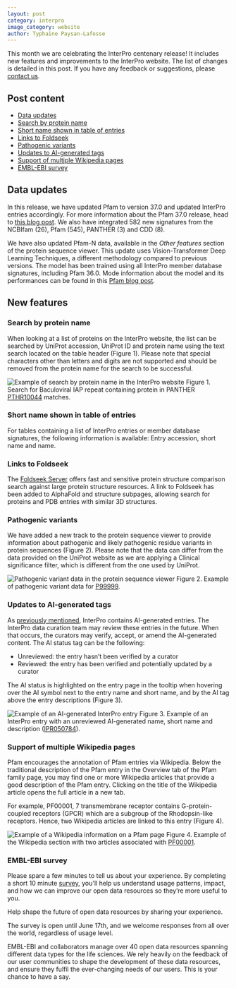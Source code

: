 ```yaml
---
layout: post
category: interpro
image_category: website
author: Typhaine Paysan-Lafosse
---
```

This month we are celebrating the InterPro centenary release! It includes new features and improvements to the InterPro website. The list of changes is detailed in this post. If you have any feedback or suggestions, please [contact us](https://www.ebi.ac.uk/support/interpro).

## Post content
- [Data updates](#data-updates)
- [Search by protein name](#search-by-protein-name)
- [Short name shown in table of entries](#short-name-shown-in-table-of-entries)
- [Links to Foldseek](#links-to-foldseek)
- [Pathogenic variants](#pathogenic-variants)
- [Updates to AI-generated tags](#updates-to-ai-generated-tags)
- [Support of multiple Wikipedia pages](#support-of-multiple-wikipedia-pages)
- [EMBL-EBI survey](#embl-ebi-survey)

## Data updates
In this release, we have updated Pfam to version 37.0 and updated InterPro entries accordingly. For more information about the Pfam 37.0 release, head to [this blog post](https://xfam.wordpress.com/2024/06/06/pfam-37-0-release/).
We also have integrated 582 new signatures from the NCBIfam (26), Pfam (545), PANTHER (3) and CDD (8).

We have also updated Pfam-N data, available in the _Other features_ section of the protein sequence viewer. This update uses Vision-Transformer Deep Learning Techniques, a different methodology compared to previous versions. The model has been trained using all InterPro member database signatures, including Pfam 36.0. Mode information about the model and its performances can be found in this [Pfam blog post](http://xfam.wordpress.com/2024/05/31/pfam-n-version-3-enhancing-pfam-coverage-of-uniprot-with-computer-vision-deep-learning-techniques/).

## New features
### Search by protein name
When looking at a list of proteins on the InterPro website, the list can be searched by UniProt accession, UniProt ID and protein name using the text search located on the table header (Figure 1). Please note that special characters other than letters and digits are not supported and should be removed from the protein name for the search to be successful.

![Example of search by protein name in the InterPro website]({{site.baseurl}}/assets/media/images/posts/interpro_100_name_search.png)
Figure 1. Search for Baculoviral IAP repeat containing protein in PANTHER [PTHR10044](https://www.ebi.ac.uk/interpro/entry/integrated/panther/PTHR10044/protein/reviewed/?search=Baculoviral%20IAP%20repeat%20containing%20protein#table) matches.

### Short name shown in table of entries
For tables containing a list of InterPro entries or member database signatures, the following information is available: Entry accession, short name and name.

### Links to Foldseek
The [Foldseek Server](https://search.foldseek.com/search) offers fast and sensitive protein structure comparison search against large protein structure resources. A link to Foldseek has been added to AlphaFold and structure subpages, allowing search for proteins and PDB entries with similar 3D structures.

### Pathogenic variants
We have added a new track to the protein sequence viewer to provide information about pathogenic and likely pathogenic residue variants in protein sequences (Figure 2). Please note that the data can differ from the data provided on the UniProt website as we are applying a Clinical significance filter, which is different from the one used by UniProt. 

![Pathogenic variant data in the protein sequence viewer]({{site.baseurl}}/assets/media/images/posts/interpro_100_variant.png)
Figure 2. Example of pathogenic variant data for [P99999](https://www.ebi.ac.uk/interpro/protein/UniProt/P99999/).

### Updates to AI-generated tags
As [previously mentioned](https://proteinswebteam.github.io/interpro-blog/2024/04/03/InterPro-99.0-updates/), InterPro contains AI-generated entries. The InterPro data curation team may review these entries in the future. When that occurs, the curators may verify, accept, or amend the AI-generated content. The AI status tag can be the following:
- Unreviewed: the entry hasn’t been verified by a curator
- Reviewed: the entry has been verified and potentially updated by a curator

The AI status is highlighted on the entry page in the tooltip when hovering over the AI symbol next to the entry name and short name, and by the AI tag above the entry descriptions (Figure 3).

![Example of an AI-generated InterPro entry]({{site.baseurl}}/assets/media/images/posts/interpro_100_ai_tag.png)
Figure 3. Example of an InterPro entry with an unreviewed AI-generated name, short name and description ([IPR050784](https://www.ebi.ac.uk/interpro/entry/InterPro/IPR050784/)).

### Support of multiple Wikipedia pages
Pfam encourages the annotation of Pfam entries via Wikipedia. Below the traditional description of the Pfam entry in the Overview tab of the Pfam family page, you may find one or more Wikipedia articles that provide a good description of the Pfam entry. Clicking on the title of the Wikipedia article opens the full article in a new tab.

For example, PF00001, 7 transmembrane receptor contains G-protein-coupled receptors (GPCR) which are a subgroup of the Rhodopsin-like receptors. Hence, two Wikipedia articles are linked to this entry (Figure 4).

![Example of a Wikipedia information on a Pfam page]({{site.baseurl}}/assets/media/images/posts/interpro_100_wikipedia.png)
Figure 4. Example of the Wikipedia section with two articles associated with [PF00001](https://www.ebi.ac.uk/interpro/entry/pfam/PF00001/).

### EMBL-EBI survey
Please spare a few minutes to tell us about your experience. By completing a short 10 minute [survey](https://www.surveymonkey.com/r/HJKYKTT?channel=[webpage]), you'll help us understand usage patterns, impact, and how we can improve our open data resources so they’re more useful to you. 

Help shape the future of open data resources by sharing your experience.

The survey is open until June 17th, and we welcome responses from all over the world, regardless of usage level. 

EMBL-EBI and collaborators manage over 40 open data resources spanning different data types for the life sciences. We rely heavily on the feedback of our user communities to shape the development of these data resources, and ensure they fulfil the ever-changing needs of our users. This is your chance to have a say.
